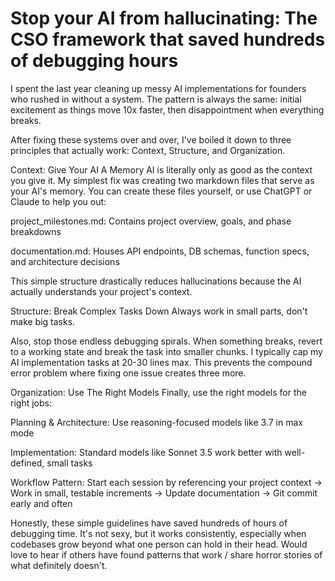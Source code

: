# Stop your AI from hallucinating: The CSO framework that saved hundreds of debugging hours
I spent the last year cleaning up messy AI implementations for founders who rushed in without a system. The pattern is always the same: initial excitement as things move 10x faster, then disappointment when everything breaks.

After fixing these systems over and over, I've boiled it down to three principles that actually work: Context, Structure, and Organization.

Context: Give Your AI A Memory
AI is literally only as good as the context you give it. My simplest fix was creating two markdown files that serve as your AI's memory. You can create these files yourself, or use ChatGPT or Claude to help you out:

project_milestones.md: Contains project overview, goals, and phase breakdowns

documentation.md: Houses API endpoints, DB schemas, function specs, and architecture decisions

This simple structure drastically reduces hallucinations because the AI actually understands your project's context.

Structure: Break Complex Tasks Down
Always work in small parts, don't make big tasks.

Also, stop those endless debugging spirals. When something breaks, revert to a working state and break the task into smaller chunks. I typically cap my AI implementation tasks at 20-30 lines max. This prevents the compound error problem where fixing one issue creates three more.

Organization: Use The Right Models
Finally, use the right models for the right jobs:

Planning & Architecture: Use reasoning-focused models like 3.7 in max mode

Implementation: Standard models like Sonnet 3.5 work better with well-defined, small tasks

Workflow Pattern: Start each session by referencing your project context → Work in small, testable increments → Update documentation → Git commit early and often

Honestly, these simple guidelines have saved hundreds of hours of debugging time. It's not sexy, but it works consistently, especially when codebases grow beyond what one person can hold in their head. Would love to hear if others have found patterns that work / share horror stories of what definitely doesn't.